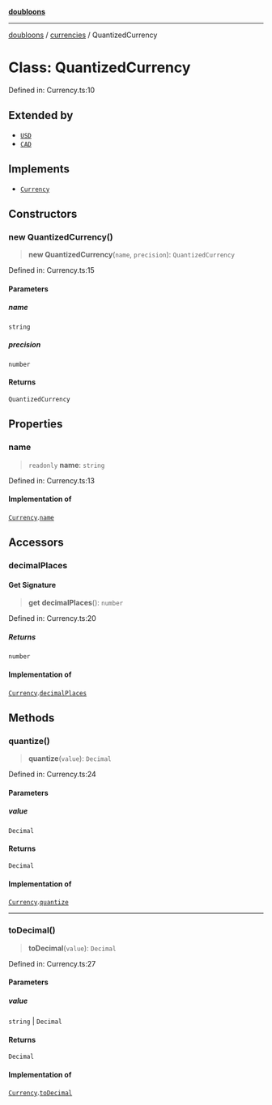 [**doubloons**](../../../../README.md)

***

[doubloons](../../../../globals.md) / [currencies](../README.md) / QuantizedCurrency

# Class: QuantizedCurrency

Defined in: Currency.ts:10

## Extended by

- [`USD`](USD.md)
- [`CAD`](CAD.md)

## Implements

- [`Currency`](../../../../interfaces/Currency.md)

## Constructors

### new QuantizedCurrency()

> **new QuantizedCurrency**(`name`, `precision`): `QuantizedCurrency`

Defined in: Currency.ts:15

#### Parameters

##### name

`string`

##### precision

`number`

#### Returns

`QuantizedCurrency`

## Properties

### name

> `readonly` **name**: `string`

Defined in: Currency.ts:13

#### Implementation of

[`Currency`](../../../../interfaces/Currency.md).[`name`](../../../../interfaces/Currency.md#name)

## Accessors

### decimalPlaces

#### Get Signature

> **get** **decimalPlaces**(): `number`

Defined in: Currency.ts:20

##### Returns

`number`

#### Implementation of

[`Currency`](../../../../interfaces/Currency.md).[`decimalPlaces`](../../../../interfaces/Currency.md#decimalplaces)

## Methods

### quantize()

> **quantize**(`value`): `Decimal`

Defined in: Currency.ts:24

#### Parameters

##### value

`Decimal`

#### Returns

`Decimal`

#### Implementation of

[`Currency`](../../../../interfaces/Currency.md).[`quantize`](../../../../interfaces/Currency.md#quantize)

***

### toDecimal()

> **toDecimal**(`value`): `Decimal`

Defined in: Currency.ts:27

#### Parameters

##### value

`string` | `Decimal`

#### Returns

`Decimal`

#### Implementation of

[`Currency`](../../../../interfaces/Currency.md).[`toDecimal`](../../../../interfaces/Currency.md#todecimal)
